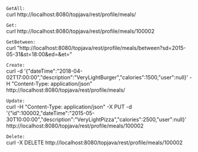 `GetAll:`<br>
curl http://localhost:8080/topjava/rest/profile/meals/

`Get:`<br>
curl http://localhost:8080/topjava/rest/profile/meals/100002

`GetBetween:`<br>
curl "http://localhost:8080/topjava/rest/profile/meals/between?sd=2015-05-31&st=18:00&ed=&et="

`Create:`<br>
curl -d '{"dateTime":"2018-04-02T17:00:00","description":"VeryLightBurger","calories":1500,"user":null}' -H "Content-Type: application/json"  http://localhost:8080/topjava/rest/profile/meals/

`Update:`<br>
curl -H "Content-Type: application/json" -X PUT -d '{"id":100002,"dateTime":"2015-05-30T10:00:00","description":"VeryLightPizza","calories":2500,"user":null}' http://localhost:8080/topjava/rest/profile/meals/100002

`Delete:`<br>
curl -X DELETE http://localhost:8080/topjava/rest/profile/meals/100002